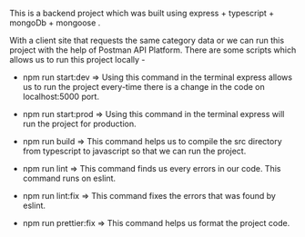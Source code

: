 This is a backend project which was built using express + typescript + mongoDb + mongoose .

With a client site that requests the same category data or we can run this project with the help of Postman API Platform.
There are some scripts which allows us to run this project locally -

- npm run start:dev => Using this command in the terminal express allows us to run the project every-time there is a change in the code on localhost:5000 port.

- npm run start:prod => Using this command in the terminal express will run the project for production.

- npm run build => This command helps us to compile the src directory from typescript to javascript so that we can run the project.

- npm run lint => This command finds us every errors in our code. This command runs on eslint.

- npm run lint:fix => This command fixes the errors that was found by eslint.

- npm run prettier:fix => This command helps us format the project code.
